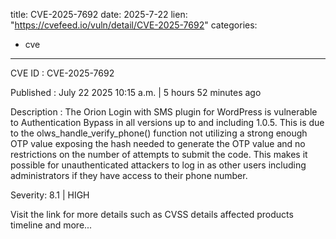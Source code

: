  
title: CVE-2025-7692
date: 2025-7-22
lien: "https://cvefeed.io/vuln/detail/CVE-2025-7692"
categories:
  - cve
---

CVE ID : CVE-2025-7692

Published :  July 22
2025
10:15 a.m. | 5 hours
52 minutes ago

Description : The Orion Login with SMS plugin for WordPress is vulnerable to Authentication Bypass in all versions up to
and including
1.0.5. This is due to the olws_handle_verify_phone() function not utilizing a strong enough OTP value
exposing the hash needed to generate the OTP value
and no restrictions on the number of attempts to submit the code. This makes it possible for unauthenticated attackers to log in as other users
including administrators
if they have access to their phone number.

Severity: 8.1 | HIGH

Visit the link for more details
such as CVSS details
affected products
timeline
and more...
